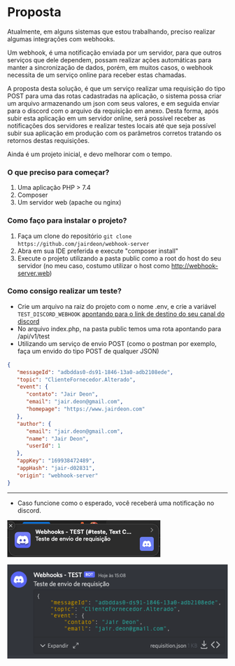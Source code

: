 # Proposta
Atualmente, em alguns sistemas que estou trabalhando, preciso realizar algumas integrações com webhooks.

Um webhook, é uma notificação enviada por um servidor, para que outros serviços que dele dependem, possam realizar ações automáticas para manter a sincronização de dados, porém, em muitos casos, o webhook necessita de um serviço online para receber estas chamadas.

A proposta desta solução, é que um serviço realizar uma requisição do tipo POST para uma das rotas cadastradas na aplicação, o sistema possa criar um arquivo armazenando um json com seus valores, e em seguida enviar para o discord com o arquivo da requisição em anexo.
Desta forma, após subir esta aplicação em um servidor online, será possível receber as notificações dos servidores e realizar testes locais até que seja possível subir sua aplicação em produção com os parâmetros corretos tratando os retornos destas requisições.

Ainda é um projeto inicial, e devo melhorar com o tempo.

### O que preciso para começar?
1. Uma aplicação PHP > 7.4
2. Composer
3. Um servidor web (apache ou nginx)

### Como faço para instalar o projeto?
1. Faça um clone do repositório ``` git clone https://github.com/jairdeon/webhook-server ```
2. Abra em sua IDE preferida e execute "composer install"
3. Execute o projeto utilizando a pasta public como a root do host do seu servidor (no meu caso, costumo utilizar o host como http://webhook-server.web)

### Como consigo realizar um teste?
- Crie um arquivo na raiz do projeto com o nome .env, e crie a variável ```TEST_DISCORD_WEBHOOK``` [apontando para o link de destino do seu canal do discord](https://support.discord.com/hc/pt-br/articles/228383668-Usando-Webhooks)
- No arquivo index.php, na pasta public temos uma rota apontando para /api/v1/test
- Utilizando um serviço de envio POST (como o postman por exemplo, faça um envido do tipo POST de qualquer JSON)

```json
{
   "messageId": "adbddas0-ds91-1846-13a0-adb2108ede",
   "topic": "ClienteFornecedor.Alterado",
   "event": {
      "contato": "Jair Deon",
      "email": "jair.deon@gmail.com",
      "homepage": "https://www.jairdeon.com"
   },
   "author": {
      "email": "jair.deon@gmail.com",
      "name": "Jair Deon",
      "userId": 1
   },
   "appKey": "169938472489",
   "appHash": "jair-d02831",
   "origin": "webhook-server"
}
```
---
- Caso funcione como o esperado, você receberá uma notificação no discord.

![Exemplo de notificação](readme/1.png)

![Exemplo de notificação](readme/2.png)